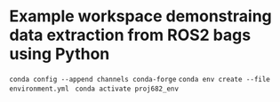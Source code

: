 # Example workspace demonstraing data extraction from ROS2 bags using Python
`conda config --append channels conda-forge`
`conda env create --file environment.yml `
`conda activate proj682_env`
